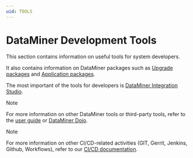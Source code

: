 ```yaml
---
uid: TOOLS
---
```


# DataMiner Development Tools

This section contains information on useful tools for system developers.

It also contains information on DataMiner packages such as [Upgrade packages](xref:TOOUpgradePackageContent) and [Application packages](xref:TOOApplicationPackages).

The most important of the tools for developers is [DataMiner Integration Studio](xref:DIS).

> [!NOTE]
> For more information on other DataMiner tools or third-party tools, refer to the [user guide](xref:DataminerTools) or [DataMiner Dojo](https://community.dataminer.services/documentation/category/resources/tools/).

> [!NOTE]
> For more information on other CI/CD-related activities (GIT, Gerrit, Jenkins, Github, Workflows), refer to our [CI/CD documentation](xref:CICD).

